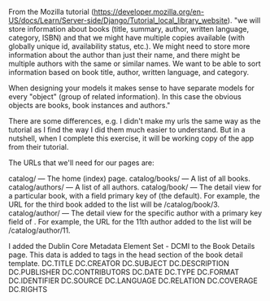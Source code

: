 From the Mozilla tutorial 
(https://developer.mozilla.org/en-US/docs/Learn/Server-side/Django/Tutorial_local_library_website).
"we will store information about books (title, summary, author, written language, category, ISBN) 
and that we might have multiple copies available (with globally unique id, availability status, 
etc.). We might need to store more information about the author than just their name, and there 
might be multiple authors with the same or similar names. We want to be able to sort information 
based on book title, author, written language, and category.

When designing your models it makes sense to have separate models for every "object" 
(group of related information). In this case the obvious objects are books, book instances and authors."

There are some differences, e.g. I didn't make my urls the same way as the tutorial as I find
the way I did them much easier to understand. But in a nutshell, when I complete this exercise,
it will be working copy of the app from their tutorial.

The URLs that we'll need for our pages are:

catalog/ — The home (index) page.
catalog/books/ — A list of all books.
catalog/authors/ — A list of all authors.
catalog/book/<id> — The detail view for a particular book, with a field primary key of <id> 
(the default). For example, the URL for the third book added to the list will be /catalog/book/3.
catalog/author/<id> — The detail view for the specific author with a primary key field of <id>.  For example, 
the URL for the 11th author added to the list will be  /catalog/author/11.

I added the Dublin Core Metadata Element Set - DCMI to the Book Details page. This data is added to
<meta> tags in the head section of the book detail template.
DC.TITLE
DC.CREATOR
DC.SUBJECT
DC.DESCRIPTION
DC.PUBLISHER
DC.CONTRIBUTORS
DC.DATE
DC.TYPE
DC.FORMAT
DC.IDENTIFIER
DC.SOURCE
DC.LANGUAGE
DC.RELATION
DC.COVERAGE
DC.RIGHTS